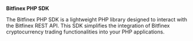 **Bitfinex PHP SDK**

The Bitfinex PHP SDK is a lightweight PHP library designed to interact with the Bitfinex REST API. This SDK simplifies the integration of Bitfinex cryptocurrency trading functionalities into your PHP applications.
